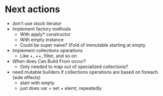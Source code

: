 # Next actions

* don't use stock iterator
* Implement factory methods
  * With apply* constructor
  * With empty instance
  * Could be super naive? (Fold of immutable starting at empty
* Implement collections operations
  * Like +, ++, filter, and so on
* When does Can Build From occur?
  * Only needed to map out of specialized collections?
* need mutable builders if collections operations are based on foreach (side effects)
  * start with empty
  * just does var = set + elemt, repeatedly
